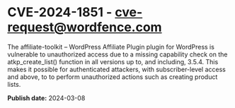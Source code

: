 # CVE-2024-1851 - cve-request@wordfence.com

The affiliate-toolkit – WordPress Affiliate Plugin plugin for WordPress is vulnerable to unauthorized access due to a missing capability check on the atkp_create_list() function in all versions up to, and including, 3.5.4. This makes it possible for authenticated attackers, with subscriber-level access and above, to to perform unauthorized actions such as creating product lists.

**Publish date:** 2024-03-08
